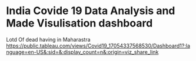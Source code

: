 # India Covide 19 Data Analysis and Made Visulisation dashboard
Lotd Of dead having in Maharastra 
https://public.tableau.com/views/Covid19_17054337568530/Dashboard1?:language=en-US&:sid=&:display_count=n&:origin=viz_share_link
